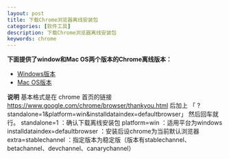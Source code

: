 ```yaml
---
layout: post
title: 下载Chrome浏览器离线安装包
categories: [软件工具]
description: 下载Chrome浏览器离线安装包
keywords: chrome
---
```


**下面提供了window和Mac OS两个版本的Chrome离线版本：**
* [Windows版本](https://www.google.com/chrome/browser/thankyou.html?standalone=1&amp;amp;amp;platform=win&amp;amp;amp;installdataindex=defaultbrowser)
* [Mac OS版本](https://www.google.com/chrome/browser/thankyou.html?standalone=1&amp;amp;amp;platform=mac&amp;amp;amp;installdataindex=defaultbrowser)

**说明**
基本格式是在 chrome 首页的链接 
https://www.google.com/chrome/browser/thankyou.html 
后加上
「 ?standalone=1&platform=win&installdataindex=defaultbrowser」
然后回车就行。
standalone=1 ：确认下载离线安装包
 platform=win ：适用平台为windows
 installdataindex=defaultbrowser  ：安装后设chrome为当前默认浏览器
 extra=stablechannel  ：指定版本为稳定版（版本有stablechannel、betachannel、devchannel、canarychannel）
